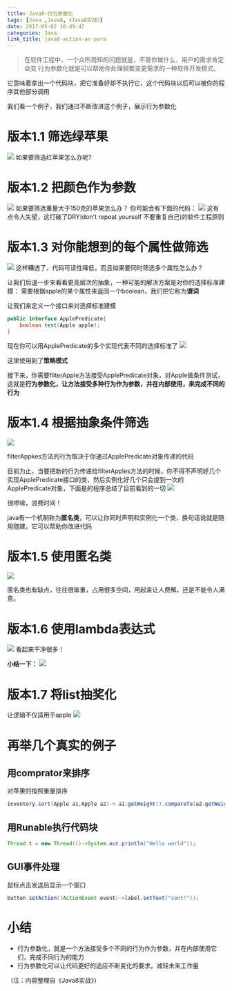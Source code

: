 ```yaml
---
title: Java8-行为参数化
tags: [Java ,Java8, 《Java8实战》]
date: 2017-05-02 16:49:47
categories: Java
link_title: java8-action-as-para
---
```

> 在软件工程中，一个众所周知的问题就是，不管你做什么，用户的需求肯定会变
行为参数化就是可以帮助你处理频繁变更需求的一种软件开发模式。

<!--more-->

它意味着拿出一个代码块，把它准备好却不执行它，这个代码块以后可以被你的程序其他部分调用

我们看一个例子，我们通过不断改进这个例子，展示行为参数化


# 版本1.1 筛选绿苹果
![](java8-action-as-para/01.png)
如果要筛选红苹果怎么办呢?

# 版本1.2 把颜色作为参数
![](java8-action-as-para/02.png)
如果要筛选重量大于150克的苹果怎么办？
你可能会有下面的代码：
![](java8-action-as-para/03.png)
这有点令人失望，这打破了DRY(don't repeat yourself 不要重复自己)的软件工程原则

# 版本1.3 对你能想到的每个属性做筛选
![](java8-action-as-para/04.png)
这样糟透了，代码可读性降低，而且如果要同时筛选多个属性怎么办？


让我们后退一步来看看更高层次的抽象，一种可能的解决方案是对你的选择标准建模：
需要根据apple的某个属性来返回一个boolean，我们把它称为**谓词**

让我们来定义一个接口来对选择标准建模

```java
public interface ApplePredicate{
    boolean test(Apple apple);
}
```

现在你可以用ApplePredicate的多个实现代表不同的选择标准了
![](java8-action-as-para/05.png)

这里使用到了**策略模式**

接下来，你需要filterApple方法接受ApplePredicate对象，对Apple做条件测试，这就是**行为参数化，让方法接受多种行为作为参数，并在内部使用，来完成不同的行为**

# 版本1.4 根据抽象条件筛选
![](java8-action-as-para/06.png)

filterAppkes方法的行为取决于你通过ApplePredicate对象传递的代码


目前为止，当要把新的行为传递给filterApples方法的时候，你不得不声明好几个实现ApplePredicate接口的类，然后实例化好几个只会提到一次的ApplePredicate对象，下面是的程序总结了目前看到的一切
![](java8-action-as-para/07.png)

很啰嗦，浪费时间！

java有一个机制称为**匿名类**，可以让你同时声明和实例化一个类，换句话说就是随用随建，它可以帮助你改进代码

# 版本1.5 使用匿名类
![](java8-action-as-para/08.png)

匿名类也有缺点，往往很笨重，占用很多空间，用起来让人费解，还是不能令人满意。

# 版本1.6 使用lambda表达式
![](java8-action-as-para/09.png)
看起来干净很多！

**小结一下：**
![](java8-action-as-para/10.png)

# 版本1.7 将list抽奖化
让逻辑不仅适用于apple
![](java8-action-as-para/11.png)

# 再举几个真实的例子
## 用comprator来排序
对苹果的按照重量排序
```java
inventory.sort(Apple a1,Apple a2)-> a1.getWeight().compareTo(a2.getWeight());
```
## 用Runable执行代码块
```java
Thread t = new Thread(()->System.out.println("Hello world"));
```

## GUI事件处理
鼠标点击发送后显示一个窗口
```java
button.setAction((ActionEvent event)->label.setText("sent!"));
```
# 小结
- 行为参数化，就是一个方法接受多个不同的行为作为参数，并在内部使用它们，完成不同行为的能力
- 行为参数化可以让代码更好的适应不断变化的要求，减轻未来工作量

（注：内容整理自《Java8实战》）







